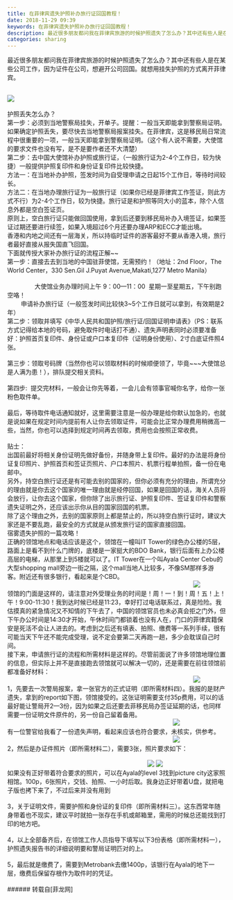 ```yaml
---
title: 在菲律宾遗失护照补办旅行证回国教程！
date: 2018-11-29 09:39
keywords: 在菲律宾遗失护照补办旅行证回国教程！
description: 最近很多朋友都问我在菲律宾旅游的时候护照遗失了怎么办？其中还有些人是在某些公司工作，因为证件在公司，想避开公司回国。就想用挂失护照的方式离开菲律宾。                                                                              护照丢失怎么办？第一步：必须到当地警察局挂失，开单子。提醒：一般当天即能拿到警察局证明。如果确定护照丢失，要尽快去当地警察局报案挂失。在菲律宾，这是移民局日常流程中很重要的一项，一般当天即能拿到警察局证明。（这个有人说不需要，大使馆的要求文件也没有写，是不是要作者还不大清楚）第二步：去中国大使馆补办护照或旅行证，（一般旅行证为2-4个工作日，较为快捷）一般提供护照复印件和身份证复印件比较快捷。方法一：在当地补办护照，签发时间为自受理申请之日起15个工作日，等待时间较长。方法二：在当地办理旅行证为一般旅行证（如果你已经是菲律宾工作签证，则此方式不行）为2-4个工作日，较为快捷。旅行证是和护照等同大小的蓝本，除个人信息外都是空白签证页。原则上，空白旅行证只能做回国使用，拿到后还要到移民局补办入境签证，如果签证过期还要进行续签，如果入境超过6个月还要办理ARP和ECC才能出境。香港和内地之间还有一层海关，所以持临时证件的游客最好不要从香港入境，旅行者最好直接从报失国直飞回国。下面就传授大家补办旅行证的流程正解~~第一步：直接去去到当地的中国驻菲使馆，无需预约！（地址：2nd Floor，The World Center，330 Sen.Gil J.Puyat Avenue,Makati,1277 Metro Manila）                大使馆业务办理时间上午 9：00—11：00  星期一至星期五，下午别跑空咯！        申请补办旅行证（一般签发时间比较快3~5个工作日就可以拿到，有效期是2年）第二步：领取并填写《中华人民共和国护照/旅行证/回国证明申请表》（PS：联系方式记得给本地的号码，避免取件时电话打不通）、遗失声明表同时必须要准备好：护照首页复印件、身份证或户口本复印件（证明身份使用）、2寸白底证件照4张。第三步：领取号码牌（当然你也可以领取材料的时候顺便领了，毕竟~~~大使馆总是人满为患！），排队提交相关资料。第四步:  提交完材料，一般会让你先等着，一会儿会有领事官喊你名字，给你一张粉色取件单。最后，等待取件电话通知就好，这里需要注意是一般办理是给你默认加急的，也就是说如果在规定时间内提前有人让你去领取证件，可能会比正常办理费用稍微高一些，当然，你也可以选择到规定时间再去领取，费用也会按照正常收费。贴士：出国前最好将相关身份证明先做好备份，并随身带上复印件。最好的办法是将身份证复印照片、护照首页和签证页照片、户口本照片、机票行程单拍照，备一份在电邮中。另外，持空白旅行证还是有可能去别的国家的，但你必须有充分的理由，所谓充分的理由就是你去这个国家的唯一理由就是经停回国，如果是回国的话，海关人员将会放行，让你去这个国家，但你除了出示旅行证、护照复印件、签证复印件和警察遗失证明之外，还应该出示你从目的国家回国的机票。除了这个理由之外，去别的国家原则上都是禁止的，所以持空白旅行证时，建议大家还是不要乱跑，最安全的方式就是从颁发旅行证的国家直接回国。宿雾遗失护照的一篇攻略！正确的领馆地点和电话应该是这个，领馆在一幢叫IT Tower的绿色办公楼的5层，路面上是看不到什么门牌的，底楼是一家挺大的BDO Bank，银行后面有上办公楼高层的电梯，从那里上到5楼就可以了。IT Tower在一个叫Ayala Center Cebu的大型shopping mall旁边一街之隔，这个mall当地人比较多，不像SM那样多游客。附近还有很多银行，看起来是个CBD。                                                                                                            领馆的门面是这样的，请注意对外受理业务的时间是！周！一！到！周！五！上！午！9:00-11:30！我到达时候已经是11:23，幸好打过电话联系过，真是险险。我估摸真的紧急情况又不知情的下午去了，中国的领馆官员也未必真会拒之门外，但下午办公时间是14:30才开始，午休时间门都锁着也没有人在，门口的菲律宾籍保安是死活不会让人进去的。考虑到之后还有填表、拍照、缴费等一系列手续，很有可能当天下午还不能完成受理，说不定会要第二天再跑一趟，多少会耽误自己时间。接下来，申请旅行证的流程和所需材料是这样的。尽管前面说了许多领馆地理位置的信息，但实际上并不是直接跑去领馆就可以解决一切的，还是需要在前往领馆前都准备好材料：                                                                                                            1，先要去一次警局报案，拿一张官方的正式证明（即所需材料四）。我报的是财产遗失，拿到的report如下图，领馆接受的。这张证明需要支付35p费用，可以的话最好能让警局开2—3份，因为如果之后还要去菲移民局办签证延期的话，也同样需要一份证明文件原件的，另一份自己留着备用。                                                                                                有一位警官给我看了一份遗失声明，看起来应该也符合要求，未核实，供参考。                                                                                                2，然后是办证件照片（即所需材料二），需要3张，照片要求如下：                                                                                 如果没有正好带着符合要求的照片，可以在Ayala的level 3找到picture city这家照相馆。100p，6张照片，交钱、拍照、一小时后取。我身边正好带着U盘，就把电子版也拷下来了，不过后来并没有用到3，关于证明文件，需要护照和身份证的复印件（即所需材料三）。这东西常年随身带着也不现实，建议平时就拍一张存在手机或邮箱里，需用的时候总还能找到打印的地方吧。4，以上全部备齐后，在领馆工作人员指导下填写以下3份表格（即所需材料一），护照遗失报告书的详细说明要和警局证明匹对的上。5，最后就是缴费了，需要到Metrobank去缴1400p，该银行在Ayala的地下一层，缴费后保留存根作为取件时的凭证。
categories: sharing
---
```

<td class="t_f" id="postmessage_2374465">

最近很多朋友都问我在菲律宾旅游的时候护照遗失了怎么办？其中还有些人是在某些公司工作，因为证件在公司，想避开公司回国。就想用挂失护照的方式离开菲律宾。<br/>
                                                                              

<img aid="1009584" data-cf-modified-750a78312d92e1472ecf1d58-="" file="data/attachment/forum/201811/29/093116quuuta0au22t2tae.jpg.thumb.jpg" id="aimg_1009584" inpost="1" onclick="" onmouseover="" src="http://www.flw.ph/data/attachment/forum/201811/29/093116quuuta0au22t2tae.jpg" style="cursor:pointer" zoomfile="data/attachment/forum/201811/29/093116quuuta0au22t2tae.jpg"/>


<br/>
<br/>
护照丢失怎么办？<br/>
第一步：必须到当地警察局挂失，开单子。提醒：一般当天即能拿到警察局证明。<br/>
如果确定护照丢失，要尽快去当地警察局报案挂失。在菲律宾，这是移民局日常流程中很重要的一项，一般当天即能拿到警察局证明。（这个有人说不需要，大使馆的要求文件也没有写，是不是要作者还不大清楚）<br/>
第二步：去中国大使馆补办护照或旅行证，（一般旅行证为2-4个工作日，较为快捷）一般提供护照复印件和身份证复印件比较快捷。<br/>
方法一：在当地补办护照，签发时间为自受理申请之日起15个工作日，等待时间较长。<br/>
方法二：在当地办理旅行证为一般旅行证（如果你已经是菲律宾工作签证，则此方式不行）为2-4个工作日，较为快捷。旅行证是和护照等同大小的蓝本，除个人信息外都是空白签证页。<br/>
原则上，空白旅行证只能做回国使用，拿到后还要到移民局补办入境签证，如果签证过期还要进行续签，如果入境超过6个月还要办理ARP和ECC才能出境。<br/>
香港和内地之间还有一层海关，所以持临时证件的游客最好不要从香港入境，旅行者最好直接从报失国直飞回国。<br/>
下面就传授大家补办旅行证的流程正解~~<br/>
第一步：直接去去到当地的中国驻菲使馆，无需预约！（地址：2nd Floor，The World Center，330 Sen.Gil J.Puyat Avenue,Makati,1277 Metro Manila）<br/>
<br/>
                大使馆业务办理时间上午 9：00—11：00  星期一至星期五，下午别跑空咯！<br/>
        申请补办旅行证（一般签发时间比较快3~5个工作日就可以拿到，有效期是2年）<br/>
第二步：领取并填写《中华人民共和国护照/旅行证/回国证明申请表》（PS：联系方式记得给本地的号码，避免取件时电话打不通）、遗失声明表同时必须要准备好：护照首页复印件、身份证或户口本复印件（证明身份使用）、2寸白底证件照4张。<br/>
<br/>
第三步：领取号码牌（当然你也可以领取材料的时候顺便领了，毕竟~~~大使馆总是人满为患！），排队提交相关资料。<br/>
<br/>
第四步:  提交完材料，一般会让你先等着，一会儿会有领事官喊你名字，给你一张粉色取件单。<br/>
<br/>
最后，等待取件电话通知就好，这里需要注意是一般办理是给你默认加急的，也就是说如果在规定时间内提前有人让你去领取证件，可能会比正常办理费用稍微高一些，当然，你也可以选择到规定时间再去领取，费用也会按照正常收费。<br/>
<br/>
贴士：<br/>
出国前最好将相关身份证明先做好备份，并随身带上复印件。最好的办法是将身份证复印照片、护照首页和签证页照片、户口本照片、机票行程单拍照，备一份在电邮中。<br/>
另外，持空白旅行证还是有可能去别的国家的，但你必须有充分的理由，所谓充分的理由就是你去这个国家的唯一理由就是经停回国，如果是回国的话，海关人员将会放行，让你去这个国家，但你除了出示旅行证、护照复印件、签证复印件和警察遗失证明之外，还应该出示你从目的国家回国的机票。<br/>
除了这个理由之外，去别的国家原则上都是禁止的，所以持空白旅行证时，建议大家还是不要乱跑，最安全的方式就是从颁发旅行证的国家直接回国。<br/>
宿雾遗失护照的一篇攻略！<br/>
正确的领馆地点和电话应该是这个，领馆在一幢叫IT Tower的绿色办公楼的5层，路面上是看不到什么门牌的，底楼是一家挺大的BDO Bank，银行后面有上办公楼高层的电梯，从那里上到5楼就可以了。IT Tower在一个叫Ayala Center Cebu的大型shopping mall旁边一街之隔，这个mall当地人比较多，不像SM那样多游客。附近还有很多银行，看起来是个CBD。<br/>
                                                                                                            

<img aid="1009585" data-cf-modified-750a78312d92e1472ecf1d58-="" file="data/attachment/forum/201811/29/093116t1dapvbsk1v1ztzr.jpg.thumb.jpg" id="aimg_1009585" inpost="1" onclick="" onmouseover="" src="http://www.flw.ph/data/attachment/forum/201811/29/093116t1dapvbsk1v1ztzr.jpg" style="cursor:pointer" zoomfile="data/attachment/forum/201811/29/093116t1dapvbsk1v1ztzr.jpg"/>


<br/>
领馆的门面是这样的，请注意对外受理业务的时间是！周！一！到！周！五！上！午！9:00-11:30！我到达时候已经是11:23，幸好打过电话联系过，真是险险。我估摸真的紧急情况又不知情的下午去了，中国的领馆官员也未必真会拒之门外，但下午办公时间是14:30才开始，午休时间门都锁着也没有人在，门口的菲律宾籍保安是死活不会让人进去的。考虑到之后还有填表、拍照、缴费等一系列手续，很有可能当天下午还不能完成受理，说不定会要第二天再跑一趟，多少会耽误自己时间。<br/>
接下来，申请旅行证的流程和所需材料是这样的。尽管前面说了许多领馆地理位置的信息，但实际上并不是直接跑去领馆就可以解决一切的，还是需要在前往领馆前都准备好材料：<br/>
                                                                                                            

<img aid="1009586" data-cf-modified-750a78312d92e1472ecf1d58-="" file="data/attachment/forum/201811/29/093118u5wqmvmbar5zmvwr.jpg.thumb.jpg" id="aimg_1009586" inpost="1" onclick="" onmouseover="" src="http://www.flw.ph/data/attachment/forum/201811/29/093118u5wqmvmbar5zmvwr.jpg" style="cursor:pointer" zoomfile="data/attachment/forum/201811/29/093118u5wqmvmbar5zmvwr.jpg"/>


<br/>
1，先要去一次警局报案，拿一张官方的正式证明（即所需材料四）。我报的是财产遗失，拿到的report如下图，领馆接受的。这张证明需要支付35p费用，可以的话最好能让警局开2—3份，因为如果之后还要去菲移民局办签证延期的话，也同样需要一份证明文件原件的，另一份自己留着备用。<br/>
                                                                                                

<img aid="1009588" data-cf-modified-750a78312d92e1472ecf1d58-="" file="data/attachment/forum/201811/29/093119qlqrmw2v6ht5l3m7.jpg.thumb.jpg" id="aimg_1009588" inpost="1" onclick="" onmouseover="" src="http://www.flw.ph/data/attachment/forum/201811/29/093119qlqrmw2v6ht5l3m7.jpg" style="cursor:pointer" zoomfile="data/attachment/forum/201811/29/093119qlqrmw2v6ht5l3m7.jpg"/>


<br/>
有一位警官给我看了一份遗失声明，看起来应该也符合要求，未核实，供参考。<br/>
                                                                                                

<img aid="1009589" data-cf-modified-750a78312d92e1472ecf1d58-="" file="data/attachment/forum/201811/29/093120i0h072adwm101q92.jpg.thumb.jpg" id="aimg_1009589" inpost="1" onclick="" onmouseover="" src="http://www.flw.ph/data/attachment/forum/201811/29/093120i0h072adwm101q92.jpg" style="cursor:pointer" zoomfile="data/attachment/forum/201811/29/093120i0h072adwm101q92.jpg"/>


<br/>
2，然后是办证件照片（即所需材料二），需要3张，照片要求如下：<br/>
<br/>
                                                                                 

<img aid="1009590" data-cf-modified-750a78312d92e1472ecf1d58-="" file="data/attachment/forum/201811/29/093121c7z7hyqjbh5c7qjs.jpg.thumb.jpg" id="aimg_1009590" inpost="1" onclick="" onmouseover="" src="http://www.flw.ph/data/attachment/forum/201811/29/093121c7z7hyqjbh5c7qjs.jpg" style="cursor:pointer" zoomfile="data/attachment/forum/201811/29/093121c7z7hyqjbh5c7qjs.jpg"/>



<img aid="1009591" data-cf-modified-750a78312d92e1472ecf1d58-="" file="data/attachment/forum/201811/29/093122os788t3w15seue0j.jpg.thumb.jpg" id="aimg_1009591" inpost="1" onclick="" onmouseover="" src="http://www.flw.ph/data/attachment/forum/201811/29/093122os788t3w15seue0j.jpg" style="cursor:pointer" zoomfile="data/attachment/forum/201811/29/093122os788t3w15seue0j.jpg"/>


<br/>
如果没有正好带着符合要求的照片，可以在Ayala的level 3找到picture city这家照相馆。100p，6张照片，交钱、拍照、一小时后取。我身边正好带着U盘，就把电子版也拷下来了，不过后来并没有用到<br/>
<br/>
3，关于证明文件，需要护照和身份证的复印件（即所需材料三）。这东西常年随身带着也不现实，建议平时就拍一张存在手机或邮箱里，需用的时候总还能找到打印的地方吧。<br/>
<br/>
4，以上全部备齐后，在领馆工作人员指导下填写以下3份表格（即所需材料一），护照遗失报告书的详细说明要和警局证明匹对的上。<br/>
<br/>
5，最后就是缴费了，需要到Metrobank去缴1400p，该银行在Ayala的地下一层，缴费后保留存根作为取件时的凭证。<br/>
<br/>
</td>
###### 转载自[菲龙网]